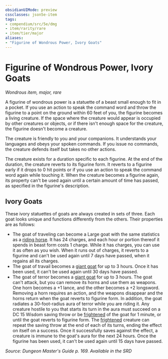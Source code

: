 ```yaml
---
obsidianUIMode: preview
cssclasses: json5e-item
tags:
- compendium/src/5e/dmg
- item/rarity/rare
- item/tier/major
aliases: 
- "Figurine of Wondrous Power, Ivory Goats"
---
```

# Figurine of Wondrous Power, Ivory Goats
*Wondrous item, major, rare*  


A figurine of wondrous power is a statuette of a beast small enough to fit in a pocket. If you use an action to speak the command word and throw the figurine to a point on the ground within 60 feet of you, the figurine becomes a living creature. If the space where the creature would appear is occupied by other creatures or objects, or if there isn't enough space for the creature, the figurine doesn't become a creature.

The creature is friendly to you and your companions. It understands your languages and obeys your spoken commands. If you issue no commands, the creature defends itself but takes no other actions.

The creature exists for a duration specific to each figurine. At the end of the duration, the creature reverts to its figurine form. It reverts to a figurine early if it drops to 0 hit points or if you use an action to speak the command word again while touching it. When the creature becomes a figurine again, its property can't be used again until a certain amount of time has passed, as specified in the figurine's description.

## Ivory Goats

These ivory statuettes of goats are always created in sets of three. Each goat looks unique and functions differently from the others. Their properties are as follows:

- The goat of traveling can become a Large goat with the same statistics as a [riding horse](2-Mechanics/CLI/bestiary/beast/riding-horse.md). It has 24 charges, and each hour or portion thereof it spends in beast form costs 1 charge. While it has charges, you can use it as often as you wish. When it runs out of charges, it reverts to a figurine and can't be used again until 7 days have passed, when it regains all its charges.  
- The goat of travail becomes a [giant goat](2-Mechanics/CLI/bestiary/beast/giant-goat.md) for up to 3 hours. Once it has been used, it can't be used again until 30 days have passed.  
- The goat of terror becomes a [giant goat](2-Mechanics/CLI/bestiary/beast/giant-goat.md) for up to 3 hours. The goat can't attack, but you can remove its horns and use them as weapons. One horn becomes a +1 lance, and the other becomes a +2 longsword. Removing a horn requires an action, and the weapons disappear and the horns return when the goat reverts to figurine form. In addition, the goat radiates a 30-foot-radius aura of terror while you are riding it. Any creature hostile to you that starts its turn in the aura must succeed on a DC 15 Wisdom saving throw or be [frightened](2-Mechanics/CLI/rules/conditions.md#Frightened) of the goat for 1 minute, or until the goat reverts to figurine form. The [frightened](2-Mechanics/CLI/rules/conditions.md#Frightened) creature can repeat the saving throw at the end of each of its turns, ending the effect on itself on a success. Once it successfully saves against the effect, a creature is immune to the goat's aura for the next 24 hours. Once the figurine has been used, it can't be used again until 15 days have passed.  

*Source: Dungeon Master's Guide p. 169. Available in the <span title='Systems Reference Document (5.1)'>SRD</span>*